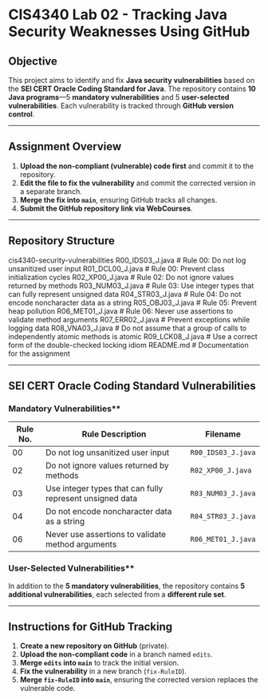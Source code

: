 # CIS4340 Lab 02 - Tracking Java Security Weaknesses Using GitHub  

## Objective  
This project aims to identify and fix **Java security vulnerabilities** based on the **SEI CERT Oracle Coding Standard for Java**. The repository contains **10 Java programs**—5 **mandatory vulnerabilities** and 5 **user-selected vulnerabilities**. Each vulnerability is tracked through **GitHub version control**.

---

## Assignment Overview  
1. **Upload the non-compliant (vulnerable) code first** and commit it to the repository.  
2. **Edit the file to fix the vulnerability** and commit the corrected version in a separate branch.  
3. **Merge the fix into `main`**, ensuring GitHub tracks all changes.  
4. **Submit the GitHub repository link via WebCourses**.

---

## Repository Structure  
cis4340-security-vulnerabilities
R00_IDS03_J.java # Rule 00: Do not log unsanitized user input
R01_DCL00_J.java # Rule 00: Prevent class initialization cycles
R02_XP00_J.java  # Rule 02: Do not ignore values returned by methods
R03_NUM03_J.java # Rule 03: Use integer types that can fully represent unsigned data
R04_STR03_J.java # Rule 04: Do not encode noncharacter data as a string
R05_OBJ03_J.java # Rule 05: Prevent heap pollution
R06_MET01_J.java # Rule 06: Never use assertions to validate method arguments
R07_ERR02_J.java # Prevent exceptions while logging data
R08_VNA03_J.java # Do not assume that a group of calls to independently atomic methods is atomic
R09_LCK08_J.java # Use a correct form of the double-checked locking idiom
README.md # Documentation for the assignment

---

## SEI CERT Oracle Coding Standard Vulnerabilities  

### Mandatory Vulnerabilities**  
| Rule No. | Rule Description | Filename |  
|----------|-----------------|----------|  
| 00 | Do not log unsanitized user input | `R00_IDS03_J.java` |  
| 02 | Do not ignore values returned by methods | `R02_XP00_J.java` |  
| 03 | Use integer types that can fully represent unsigned data | `R03_NUM03_J.java` |  
| 04 | Do not encode noncharacter data as a string | `R04_STR03_J.java` |  
| 06 | Never use assertions to validate method arguments | `R06_MET01_J.java` |

### User-Selected Vulnerabilities**  
In addition to the **5 mandatory vulnerabilities**, the repository contains **5 additional vulnerabilities**, each selected from a **different rule set**.  

---

## Instructions for GitHub Tracking  

1. **Create a new repository on GitHub** (private).  
2. **Upload the non-compliant code** in a branch named `edits`.  
3. **Merge `edits` into `main`** to track the initial version.  
4. **Fix the vulnerability** in a new branch (`fix-RuleID`).  
5. **Merge `fix-RuleID` into `main`**, ensuring the corrected version replaces the vulnerable code.
